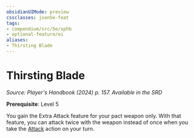 ```yaml
---
obsidianUIMode: preview
cssclasses: json5e-feat
tags:
- compendium/src/5e/xphb
- optional-feature/ei
aliases:
- Thirsting Blade
---
```

# Thirsting Blade
*Source: Player's Handbook (2024) p. 157. Available in the <span title='Systems Reference Document (5.2)'>SRD</span>*  

**Prerequisite**: Level 5

You gain the Extra Attack feature for your pact weapon only. With that feature, you can attack twice with the weapon instead of once when you take the [Attack](actions.md#Attack) action on your turn.